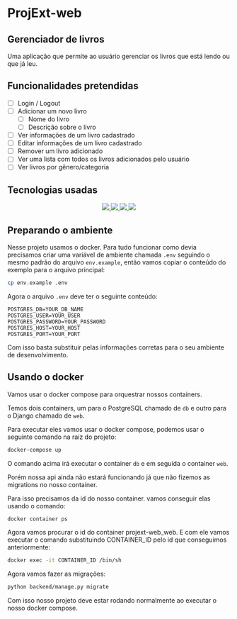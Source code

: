 # ProjExt-web
## Gerenciador de livros
Uma aplicação que permite ao usuário gerenciar os livros que está lendo ou que já leu.
## Funcionalidades pretendidas
- [ ] Login / Logout
- [ ] Adicionar um novo livro
  - [ ] Nome do livro
  - [ ] Descrição sobre o livro
- [ ] Ver informações de um livro cadastrado
- [ ] Editar informações de um livro cadastrado
- [ ] Remover um livro adicionado
- [ ] Ver uma lista com todos os livros adicionados pelo usuário
- [ ] Ver livros por gênero/categoria

## Tecnologias usadas
<p align='center'>
    <a href="https://www.python.org/">
        <img src='https://img.shields.io/badge/python-3776AB?logo=python&logoColor=white&style=for-the-badge' />
    </a>
    <a href="https://www.djangoproject.com/">
        <img src='https://img.shields.io/badge/django-092E20?logo=django&logoColor=white&style=for-the-badge' />
    </a>
    <a href="https://www.postgresql.org/">
        <img src='https://img.shields.io/badge/postgresql-4169E1?logo=postgresql&logoColor=white&style=for-the-badge' />
    </a>
    <a href="https://www.docker.com/">
        <img src='https://img.shields.io/badge/docker-2496ED?logo=docker&logoColor=white&style=for-the-badge' />
    </a>
</p>

## Preparando o ambiente
Nesse projeto usamos o docker. Para tudo funcionar como devia precisamos criar uma variável de ambiente chamada `.env` seguindo o mesmo padrão do arquivo `env.example`, então vamos copiar o conteúdo do exemplo para o arquivo principal:
```bash
cp env.example .env
```
Agora o arquivo `.env` deve ter o seguinte conteúdo:
```
POSTGRES_DB=YOUR_DB_NAME
POSTGRES_USER=YOUR_USER
POSTGRES_PASSWORD=YOUR_PASSWORD
POSTGRES_HOST=YOUR_HOST
POSTGRES_PORT=YOUR_PORT
```
Com isso basta substituir pelas informações corretas para o seu ambiente de desenvolvimento.

## Usando o docker
Vamos usar o docker compose para orquestrar nossos containers.

Temos dois containers, um para o PostgreSQL chamado de `db` e outro para o Django chamado de `web`.

Para executar eles vamos usar o docker compose, podemos usar o seguinte comando na raiz do projeto:
```bash
docker-compose up
```
O comando acima irá executar o container `db` e em seguida o container `web`.

Porém nossa api ainda não estará funcionando já que não fizemos as migrations no nosso container.

Para isso precisamos da id do nosso container. vamos conseguir elas usando o comando:
```bash
docker container ps
```
Agora vamos procurar o id do container projext-web_web. E com ele vamos executar o comando substituindo CONTAINER_ID pelo id que conseguimos anteriormente:
```bash
docker exec -it CONTAINER_ID /bin/sh
```
Agora vamos fazer as migrações:
```bash
python backend/manage.py migrate
```
Com isso nosso projeto deve estar rodando normalmente ao executar o nosso docker compose.